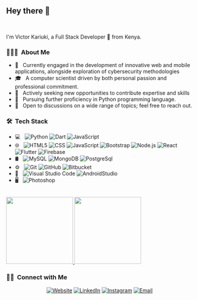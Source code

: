 <h2> Hey there 👋</h2>
<br />

I'm Victor Kariuki, a Full Stack Developer 🚀 from Kenya.


<h3> 👨🏻‍💻 &nbsp;About Me </h3>

- 🤔 &nbsp; Currently engaged in the development of innovative web and mobile applications, alongside exploration of cybersecurity methodologies
- 🎓 &nbsp; A computer scientist driven by both personal passion and professional commitment.
- 💼 &nbsp; Actively seeking new opportunities to contribute expertise and skills
- 🌱 &nbsp; Pursuing further proficiency in Python programming language.
- 💬 &nbsp; Open to discussions on a wide range of topics; feel free to reach out.

<h3> 🛠 &nbsp;Tech Stack</h3>

- 💻 &nbsp;
  ![Python](https://img.shields.io/badge/-Python-333333?style=flat&logo=python)
  ![Dart](https://img.shields.io/badge/-Dart-333333?style=flat&logo=Dart&logoColor=007396)
  ![JavaScript](https://img.shields.io/badge/-JavaScript-333333?style=flat&logo=javascript)
- 🌐 &nbsp;
  ![HTML5](https://img.shields.io/badge/-HTML5-333333?style=flat&logo=HTML5)
  ![CSS](https://img.shields.io/badge/-CSS-333333?style=flat&logo=CSS3&logoColor=1572B6)
  ![JavaScript](https://img.shields.io/badge/-JavaScript-333333?style=flat&logo=javascript)
  ![Bootstrap](https://img.shields.io/badge/-Bootstrap-333333?style=flat&logo=bootstrap&logoColor=563D7C)
  ![Node.js](https://img.shields.io/badge/-Node.js-333333?style=flat&logo=node.js)
  ![React](https://img.shields.io/badge/-React-333333?style=flat&logo=react)
  ![Flutter](https://img.shields.io/badge/-Flutter-333333?style=flat&logo=Flutter&logoColor=007396)
  ![Firebase](https://img.shields.io/badge/-Firebase-333333?style=flat&logo=firebase)
- 🛢 &nbsp;
  ![MySQL](https://img.shields.io/badge/-MySQL-333333?style=flat&logo=mysql)
  ![MongoDB](https://img.shields.io/badge/-MongoDB-333333?style=flat&logo=mongodb)
  ![PostgreSql](https://img.shields.io/badge/-PostgreSql-333333?style=flat&logo=postgreSql)
- ⚙️ &nbsp;
  ![Git](https://img.shields.io/badge/-Git-333333?style=flat&logo=git)
  ![GitHub](https://img.shields.io/badge/-GitHub-333333?style=flat&logo=github)
  ![Bitbucket](https://img.shields.io/badge/-Bitbucket-blue?style=flat&logo=bitbucket)
- 🔧 &nbsp;
  ![Visual Studio Code](https://img.shields.io/badge/-Visual%20Studio%20Code-333333?style=flat&logo=visual-studio-code&logoColor=007ACC)
  ![AndroidStudio](https://img.shields.io/badge/-Android%20Studio-333333?style=flat&logo=android-studio&logoColor=#669933)
 - 🖥 &nbsp;
   ![Photoshop](https://img.shields.io/badge/-Photoshop-333333?style=flat&logo=adobe-photoshop)

<br/>

<a href="https://github.com/AVS1508">
  <img height="180em" src="https://github-readme-stats.vercel.app/api?username=VictorPrinze&theme=buefy&show_icons=true" />
  <img height="180em" src="https://github-readme-stats.vercel.app/api/top-langs/?username=VictorPrinze&theme=buefy&layout=compact" />
</a>

<br/>

<h3> 🤝🏻 &nbsp;Connect with Me </h3>

<p align="center">
<a href="https://3d-portfolio-three-cyan.vercel.app/"><img alt="Website" src="https://img.shields.io/badge/Website-www.Victorprinze.com-blue?style=flat-square&logo=google-chrome"></a>
<a href="https://www.linkedin.com/in/victor-nganga-59b668282/"><img alt="LinkedIn" src="https://img.shields.io/badge/LinkedIn-Victor%20Nganga-blue?style=flat-square&logo=linkedin"></a>
<a href="https://www.instagram.com/"><img alt="Instagram" src="https://img.shields.io/badge/Instagram-blue?style=flat-square&logo=instagram"></a>
<a href="mailto:kariukivictor315@gmail.com"><img alt="Email" src="https://img.shields.io/badge/Email-kariukivictor315@gmail.com.com-blue?style=flat-square&logo=gmail"></a>
</p>

